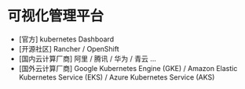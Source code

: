 # 可视化管理平台

- [官方] kubernetes Dashboard
- [开源社区] Rancher / OpenShift
- [国内云计算厂商] 阿里 / 腾讯 / 华为 / 青云 ...
- [国外云计算厂商] Google Kubernetes Engine (GKE) / Amazon Elastic Kubernetes Service (EKS) / Azure Kubernetes Service (AKS)